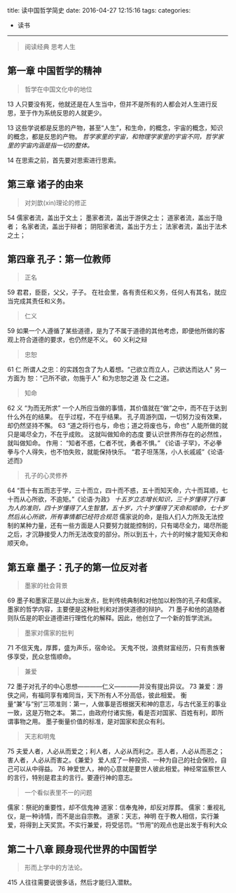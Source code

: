 title: 读中国哲学简史
date: 2016-04-27 12:15:16
tags:
categories:
- 读书
---

>阅读经典 思考人生

## 第一章 中国哲学的精神

>哲学在中国文化中的地位

<!-- more -->

13
人只要没有死，他就还是在人生当中，但并不是所有的人都会对人生进行反思，至于作为系统反思的人就更少。


13
这些学说都是反思的产物，甚至“人生”，和生命，的概念，宇宙的概念，知识的概念，都是反思的产物。
*哲学家里的宇宙，和物理学家里的宇宙不同，哲学家里的宇宙内涵是指一切的整体。*

14
在思索之前，首先要对思索进行思索。

## 第三章 诸子的由来

> 对刘歆(xin)理论的修正

54
儒家者流，盖出于文土；
墨家者流，盖出于游侠之士；
道家者流，盖出于隐者；
名家者流，盖出于辩者；
阴阳家者流，盖出于方土；
法家者流，盖出于法术之土；

## 第四章 孔子：第一位教师

>正名

59
君君，臣臣，父父，子子。
在社会里，各有责任和义务，任何人有其名，就应当完成其责任和义务。

>仁义

59
如果一个人遵循了某些道德，是为了不属于道德的其他考虑，即便他所做的客观上符合道德的要求，也仍然是不义。
60
义利之辩

>忠恕

61
仁
所谓人之忠：的实践包含了为人着想。“己欲立而立人，己欲达而达人”
另一方面为 恕：“己所不欲，勿施于人”
和为忠恕之道 及 仁之道。

> 知命

62
义
“为而无所求”
一个人所应当做的事情，其价值就在“做”之中，而不在于达到什么外在的结果。
在乎过程，不在乎结果。
孔子周游列国，一切努力没有效果，却仍然坚持不懈。
63
“道之将行也与，命也；道之将废也与，命也”
人能所做的就只是竭尽全力，不在乎成败。 这就叫做知命的态度
要认识世界所存在的必然性，就叫做知命。
作用： “知者不惑，仁者不忧，勇者不惧。” 《论语·子罕》，不必拳拳与个人得失，也不怕失败，就能保持快乐。
“君子坦荡荡，小人长戚戚”《论语·述而》

> 孔子的心灵修养

64
“吾十有五而志于学，三十而立，四十而不惑，五十而知天命，六十而耳顺，七十而从心所欲，不逾矩。”《论语·为政》
*十五岁立志增长知识，三十岁懂得了行事为人的准则，四十岁懂得了人生智慧，五十岁，六十岁懂得了天命和顺命，七十岁然后从心所欲，所有事情都已经符合规范*
儒家说的命，是指人们人力所及无法控制的某种力量，还有一些方面是人只要努力就能控制的，只有竭尽全力，竭尽所能之后，才沉静接受人力所无法改变的部分。所以到五十，六十的时候才能知天命和顺天命。

## 第五章 墨子：孔子的第一位反对者

>墨家的社会背景

69
墨子和墨家正是以此为出发点，批判传统典制和对他加以粉饰的孔子和儒家。
墨家的哲学内容，主要便是这种批判和对游侠道德的辩护。
71
墨子和他的追随者则队伍是的职业道德进行理性化的解释。因此，他创立了一个新的哲学流派。

>墨家对儒家的批判

71
不信天鬼，厚葬，盛为声乐，宿命论。
天鬼不悦，浪费财富经历，只有贵族奢侈享受，民众怠惰顺命。

>兼爱

72
墨子对孔子的中心思想————仁义————并没有提出异议。
73
兼爱：游侠之间，有福同享有难同当，天下所有人不分高低，彼此相爱。
衡量“兼”与“别”三项准则：第一，人做事是否根据天和神的意志，与古代圣王的事业一致，这是万物之本。
第二，由政府付诸实施，看是否对国家、百姓有利，即所谓事物之用。
墨子衡量价值的标准，是对国家和民众有利。

>天志和明鬼

75
夫爱人者，人必从而爱之；利人者，人必从而利之。恶人者，人必从而恶之；害人者，人必从而害之。《兼爱》
爱人成了一种投资、一种为自己的社会保险，自己可以从中得益。
76
神爱世人，神的心意就是要世人彼此相爱。神经常监察世人的言行，特别是君主的言行。要遵行神的意志。

>一个看似表里不一的问题

儒家：祭祀的重要性，却不信鬼神
道家：信奉鬼神，却反对厚葬。
儒家：重视礼仪，是一种诗情，而不是出自宗教。
道家：天志，神明 在于教人相信，实行兼爱，将得到上天奖赏。不实行兼爱，将受惩罚。“节用”的观点也是出发于有利大众


##  第二十八章 顾身现代世界的中国哲学

> 形而上学中的方法论。


415
人往往需要说很多话，然后才能归入潜默。
